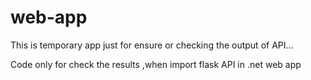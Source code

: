 # web-app
This is temporary app just for ensure or checking the output of API...

Code only for check the results ,when import flask API in .net web app



